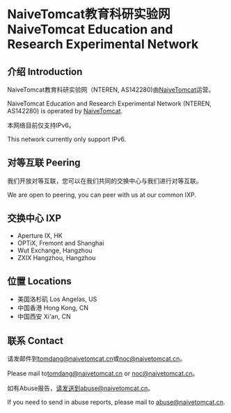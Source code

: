 # NaiveTomcat教育科研实验网 NaiveTomcat Education and Research Experimental Network

## 介绍 Introduction

NaiveTomcat教育科研实验网（NTEREN, AS142280)由[NaiveTomcat](https://blog.naivetomcat.cn/)运营。

NaiveTomcat Education and Research Experimental Network (NTEREN, AS142280) is operated by [NaiveTomcat](https://blog.naivetomcat.cn/).

本网络目前仅支持IPv6。

This network currently only support IPv6.

## 对等互联 Peering

我们开放对等互联，您可以在我们共同的交换中心与我们进行对等互联。

We are open to peering, you can peer with us at our common IXP.

## 交换中心 IXP

- Aperture IX, HK
- OPTiX, Fremont and Shanghai
- Wut Exchange, Hangzhou
- ZXIX Hangzhou, Hangzhou

## 位置 Locations

- 美国洛杉矶 Los Angelas, US
- 中国香港 Hong Kong, CN
- 中国西安 Xi'an, CN

## 联系 Contact

请发邮件到[tomdang@naivetomcat.cn](mailto:tomdang@naivetomcat.cn)或[noc@naivetomcat.cn](mailto:noc@naivetomcat.cn)。

Please mail to[tomdang@naivetomcat.cn](mailto:tomdang@naivetomcat.cn) or [noc@naivetomcat.cn](mailto:noc@naivetomcat.cn)。

如有Abuse报告，请发送到abuse@naivetomcat.cn。

If you need to send in abuse reports, please mail to abuse@naivetomcat.cn.
